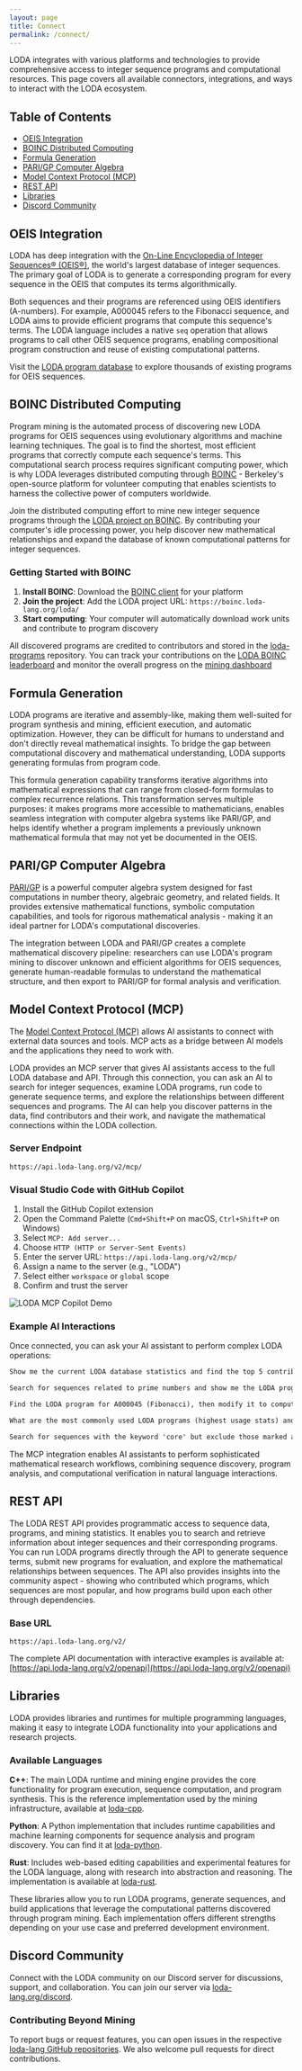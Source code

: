 ```yaml
---
layout: page
title: Connect
permalink: /connect/
---
```


LODA integrates with various platforms and technologies to provide comprehensive access to integer sequence programs and computational resources. This page covers all available connectors, integrations, and ways to interact with the LODA ecosystem.

## Table of Contents

- [OEIS Integration](#oeis-integration)
- [BOINC Distributed Computing](#boinc-distributed-computing)
- [Formula Generation](#formula-generation)
- [PARI/GP Computer Algebra](#parigp-computer-algebra)
- [Model Context Protocol (MCP)](#model-context-protocol-mcp)
- [REST API](#rest-api)
- [Libraries](#libraries)
- [Discord Community](#discord-community)

## OEIS Integration

LODA has deep integration with the [On-Line Encyclopedia of Integer Sequences® (OEIS®)](https://oeis.org/), the world's largest database of integer sequences. The primary goal of LODA is to generate a corresponding program for every sequence in the OEIS that computes its terms algorithmically.

Both sequences and their programs are referenced using OEIS identifiers (A-numbers). For example, A000045 refers to the Fibonacci sequence, and LODA aims to provide efficient programs that compute this sequence's terms. The LODA language includes a native `seq` operation that allows programs to call other OEIS sequence programs, enabling compositional program construction and reuse of existing computational patterns.

Visit the [LODA program database](https://loda-lang.org/programs) to explore thousands of existing programs for OEIS sequences.

## BOINC Distributed Computing

Program mining is the automated process of discovering new LODA programs for OEIS sequences using evolutionary algorithms and machine learning techniques. The goal is to find the shortest, most efficient programs that correctly compute each sequence's terms. This computational search process requires significant computing power, which is why LODA leverages distributed computing through [BOINC](https://boinc.berkeley.edu/) - Berkeley's open-source platform for volunteer computing that enables scientists to harness the collective power of computers worldwide.

Join the distributed computing effort to mine new integer sequence programs through the [LODA project on BOINC](https://boinc.loda-lang.org/loda/). By contributing your computer's idle processing power, you help discover new mathematical relationships and expand the database of known computational patterns for integer sequences.

### Getting Started with BOINC
1. **Install BOINC**: Download the [BOINC client](https://boinc.berkeley.edu/download.php) for your platform
2. **Join the project**: Add the LODA project URL: `https://boinc.loda-lang.org/loda/`
3. **Start computing**: Your computer will automatically download work units and contribute to program discovery

All discovered programs are credited to contributors and stored in the [loda-programs](https://github.com/loda-lang/loda-programs) repository.
You can track your contributions on the [LODA BOINC leaderboard](https://boinc.loda-lang.org/loda/top_users.php) and monitor the overall progress on the [mining dashboard](https://dashboard.loda-lang.org/grafana/)

## Formula Generation

LODA programs are iterative and assembly-like, making them well-suited for program synthesis and mining, efficient execution, and automatic optimization. However, they can be difficult for humans to understand and don't directly reveal mathematical insights. To bridge the gap between computational discovery and mathematical understanding, LODA supports generating formulas from program code.

This formula generation capability transforms iterative algorithms into mathematical expressions that can range from closed-form formulas to complex recurrence relations. This transformation serves multiple purposes: it makes programs more accessible to mathematicians, enables seamless integration with computer algebra systems like PARI/GP, and helps identify whether a program implements a previously unknown mathematical formula that may not yet be documented in the OEIS.

## PARI/GP Computer Algebra

[PARI/GP](https://pari.math.u-bordeaux.fr/) is a powerful computer algebra system designed for fast computations in number theory, algebraic geometry, and related fields. It provides extensive mathematical functions, symbolic computation capabilities, and tools for rigorous mathematical analysis - making it an ideal partner for LODA's computational discoveries.

The integration between LODA and PARI/GP creates a complete mathematical discovery pipeline: researchers can use LODA's program mining to discover unknown and efficient algorithms for OEIS sequences, generate human-readable formulas to understand the mathematical structure, and then export to PARI/GP for formal analysis and verification.

## Model Context Protocol (MCP)

The [Model Context Protocol (MCP)](https://modelcontextprotocol.io/) allows AI assistants to connect with external data sources and tools. MCP acts as a bridge between AI models and the applications they need to work with.

LODA provides an MCP server that gives AI assistants access to the full LODA database and API. Through this connection, you can ask an AI to search for integer sequences, examine LODA programs, run code to generate sequence terms, and explore the relationships between different sequences and programs. The AI can help you discover patterns in the data, find contributors and their work, and navigate the mathematical connections within the LODA collection.

### Server Endpoint
```
https://api.loda-lang.org/v2/mcp/
```

### Visual Studio Code with GitHub Copilot

1. Install the GitHub Copilot extension
2. Open the Command Palette (`Cmd+Shift+P` on macOS, `Ctrl+Shift+P` on Windows)
3. Select `MCP: Add server...`
4. Choose `HTTP (HTTP or Server-Sent Events)`
5. Enter the server URL: `https://api.loda-lang.org/v2/mcp/`
6. Assign a name to the server (e.g., "LODA")
7. Select either `workspace` or `global` scope
8. Confirm and trust the server

![LODA MCP Copilot Demo](images/loda-mcp-copilot.gif)

### Example AI Interactions

Once connected, you can ask your AI assistant to perform complex LODA operations:

```txt
Show me the current LODA database statistics and find the top 5 contributors.
```

```txt
Search for sequences related to prime numbers and show me the LODA program for the first result.
```

```txt
Find the LODA program for A000045 (Fibonacci), then modify it to compute only even Fibonacci numbers and test the result.
```

```txt
What are the most commonly used LODA programs (highest usage stats) and what sequences do they compute?
```

```txt
Search for sequences with the keyword 'core' but exclude those marked as 'hard', then analyze the first program's dependencies.
```

The MCP integration enables AI assistants to perform sophisticated mathematical research workflows, combining sequence discovery, program analysis, and computational verification in natural language interactions.

## REST API

The LODA REST API provides programmatic access to sequence data, programs, and mining statistics. It enables you to search and retrieve information about integer sequences and their corresponding programs. You can run LODA programs directly through the API to generate sequence terms, submit new programs for evaluation, and explore the mathematical relationships between sequences. The API also provides insights into the community aspect - showing who contributed which programs, which sequences are most popular, and how programs build upon each other through dependencies.

### Base URL
```
https://api.loda-lang.org/v2/
```

The complete API documentation with interactive examples is available at:
[https://api.loda-lang.org/v2/openapi](https://api.loda-lang.org/v2/openapi)

## Libraries

LODA provides libraries and runtimes for multiple programming languages, making it easy to integrate LODA functionality into your applications and research projects.

### Available Languages

**C++**: The main LODA runtime and mining engine provides the core functionality for program execution, sequence computation, and program synthesis. This is the reference implementation used by the mining infrastructure, available at [loda-cpp](https://github.com/loda-lang/loda-cpp).

**Python**: A Python implementation that includes runtime capabilities and machine learning components for sequence analysis and program discovery. You can find it at [loda-python](https://github.com/loda-lang/loda-python).

**Rust**: Includes web-based editing capabilities and experimental features for the LODA language, along with research into abstraction and reasoning. The implementation is available at [loda-rust](https://github.com/loda-lang/loda-rust).

These libraries allow you to run LODA programs, generate sequences, and build applications that leverage the computational patterns discovered through program mining. Each implementation offers different strengths depending on your use case and preferred development environment.

## Discord Community

Connect with the LODA community on our Discord server for discussions, support, and collaboration. You can join our server via [loda-lang.org/discord](https://loda-lang.org/discord).

### Contributing Beyond Mining

To report bugs or request features, you can open issues in the respective [loda-lang GitHub repositories](https://github.com/loda-lang).
We also welcome pull requests for direct contributions.
